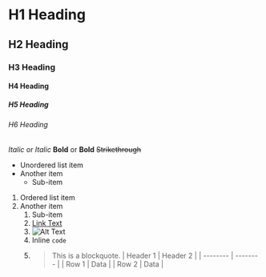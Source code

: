 # H1 Heading
## H2 Heading
### H3 Heading
#### H4 Heading
##### H5 Heading
###### H6 Heading
*Italic* or _Italic_
**Bold** or __Bold__
~~Strikethrough~~
- Unordered list item
- Another item
  - Sub-item

1. Ordered list item
2. Another item
   1. Sub-item
   2. [Link Text](https://example.com)
   3. ![Alt Text](https://example.com/image.jpg)
   4. Inline `code`
   5. > This is a blockquote.
      > | Header 1 | Header 2 |
| -------- | -------- |
| Row 1    | Data     |
| Row 2    | Data     |
